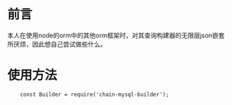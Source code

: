 # 前言  
本人在使用node的orm中的其他orm框架时，对其查询构建器的无限层json嵌套所厌烦，因此想自己尝试做些什么。

# 使用方法

```
    const Builder = require('chain-mysql-builder');
    
    
```

